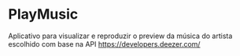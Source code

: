 # PlayMusic
Aplicativo para visualizar e reproduzir o preview da música do artista escolhido com base na API https://developers.deezer.com/
